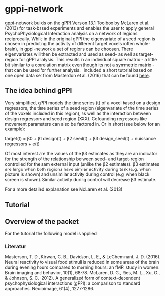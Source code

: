 # gppi-network

gppi-network builds on the [gPPI Version 13.1](https://www.nitrc.org/projects/gppi) Toolbox by McLaren et al. (2013) for task-based experiments and enables the user to apply general PsychoPhysiological Interaction analysis on a network of regions reciprocally. While in the original gPPI the eigenvariate of a seed region is chosen in predicting the activity of different target voxels (often whole-brain), in gppi-network a set of regions can be choosen. There eigenvariates will then be extracted and used as seed- as well as target-region for gPPI analysis. This results in an individual square matrix - a little bit similar to a correlation matrix even though its not a symmetric matrix - that can be used for further analysis. I included a short tutorial based on one open data set from Masterdon et al. (2016) that can be found [here](https://openneuro.org/datasets/ds004656/versions/1.0.0). 

## The idea behind gPPI
Very simplified, gPPI models the time series (t) of a voxel based on a design regressors, the time series of a seed region (eigenvariate of the time series of the voxels included in this region), as well as the interaction between design regressors and seed region (XXX). Cofounding regressors like movement parameters can also be factored in. Or in short (see below for an example):

  target(t) = β0 + β1 design(t) + β2 seed(t) + β3 design_seed(t) + nuissance regressors + e(t)

Of most interest are the values of the β3 estimates as they are an indicator for the strength of the relationship between seed- and target-region controlled for the sam external input (unlike the β2 estimates). β3 estimates are large when both regions have similar activity during task (e.g. when picture is shown) and unsimilar activity during control (e.g. when black screen is shown). Similar activity during control will decrease β3 estimate.

For a more detailed explanation see McLaren et al. (2013)


## Tutorial


## Overview of the packet



For the tutorial the following model is applied

### Literatur
Masterson, T. D., Kirwan, C. B., Davidson, L. E., & LeCheminant, J. D. (2016). Neural reactivity to visual food stimuli is reduced in some areas of the brain during evening hours compared to morning hours: an fMRI study in women. Brain imaging and behavior, 10(1), 68-78.
McLaren, D. G., Ries, M. L., Xu, G., & Johnson, S. C. (2012). A generalized form of context-dependent psychophysiological interactions (gPPI): a comparison to standard approaches. Neuroimage, 61(4), 1277-1286.
